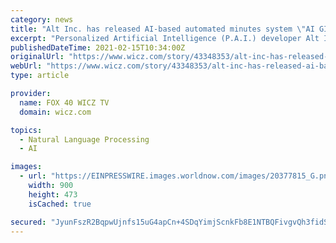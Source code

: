 ```yaml
---
category: news
title: "Alt Inc. has released AI-based automated minutes system \"AI GIJIROKU\" English ver."
excerpt: "Personalized Artificial Intelligence (P.A.I.) developer Alt Inc. (Head office: Minato-ku, Tokyo, Japan, CEO: Kazutaka Yonekura,  ) has released an English version of AI GIJIROKU,  Japan's first AI minutes creation subscription software."
publishedDateTime: 2021-02-15T10:34:00Z
originalUrl: "https://www.wicz.com/story/43348353/alt-inc-has-released-ai-based-automated-minutes-system-ai-gijiroku-english-ver"
webUrl: "https://www.wicz.com/story/43348353/alt-inc-has-released-ai-based-automated-minutes-system-ai-gijiroku-english-ver"
type: article

provider:
  name: FOX 40 WICZ TV
  domain: wicz.com

topics:
  - Natural Language Processing
  - AI

images:
  - url: "https://EINPRESSWIRE.images.worldnow.com/images/20377815_G.png?lastEditedDate=1613362057000"
    width: 900
    height: 473
    isCached: true

secured: "JyunFszR2BqpwUjnfs15uG4apCn+4SDqYimjScnkFb8E1NTBQFivgvQh3fidSblO6O3djbOJ0fuPI2dlI0oj72dwAEvK5NgVeSmgZmCqqAaCfpjwAezzUKer9yp7rpZ0bcHR51Uz01Ttd09pjDyVj57To9CTsx5aM+8ohiJkDsy4g52QBquCTwOHTv0DJziEopujQVKPabbtrB7ILMRNiXDD0V2JgE1UPDFZ4rFuoijEx74kiTAR5J0n8xnFYZ+jRmpNclvabATxJcAzP/ijK48h1cKqFNu4TFRc2/yCuxiE20xolZ37+Kv/FsZtw986X7YFDvV5DXLXdQXkxKoma/UtIFm14JOG+Tv4EM1mP8o=;4pwtUUIdZPUz7HPueTP8Dw=="
---
```


